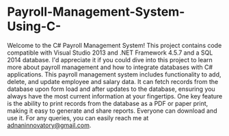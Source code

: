 # Payroll-Management-System-Using-C-
Welcome to the C# Payroll Management System! This project contains code compatible with Visual Studio 2013 and .NET Framework 4.5.7 and a SQL 2014 database. I'd appreciate it if you could dive into this project to learn more about payroll management and how to integrate databases with C# applications.
This payroll management system includes functionality to add, delete, and update employee and salary data. It can fetch records from the database upon form load and after updates to the database, ensuring you always have the most current information at your fingertips.
One key feature is the ability to print records from the database as a PDF or paper print, making it easy to generate and share reports.
Everyone can download and use it.
For any queries, you can easily reach me at adnaninnovatory@gmail.com.
